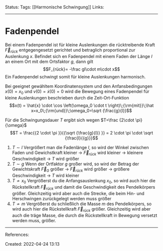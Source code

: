 Status:
Tags: [[Harmonische Schwingung]]
Links: 
___
# Fadenpendel
Bei einem Fadenpendel ist für kleine Auslenkungen die rücktreibende Kraft $\vec F_{rück}$ entgegengesetzt gerichtet und betraglich proportional zur Auslenkung $x$. Befindet sich en Fadenpendel mit einem Faden der Länge $l$ an einem Ort mit dem Ortsfaktor $g$, dann gilt
$$F_{rück}= -\frac gl\cdot m\cdot x$$
Ein Fadenpendel schwingt somit für kleine Auslenkungen harmonisch. 

Bei geeignet gewähltem Koordinatensystem und den Anfansbedingungen $x(0)=x_0$ und $v(0)=\dot x(0)=0$ wird die Bewegung eines Fadenpendel für kleine Auslenkungen beschrieben durch die Zeit-Ort-Funktion
$$x(t) = \hat{x} \cdot \cos \left(\omega_0 \cdot t \right)\;{\rm{mit}}\;\hat x=x_0\;{\rm{und}}\;\omega_0=\sqrt {\frac{g}{l}}$$

Für die Schwingungsdauer $T$ ergibt sich wegen $T=\frac {2\cdot \pi}{\omega}$
$$T = \frac{{2 \cdot \pi }}{{\sqrt {\frac{g}{l}} }} = 2 \cdot \pi \cdot \sqrt {\frac{l}{{g}}}$$

1. $T\sim l$
   Vergrößert man die Fadenlänge $l$, so wird der Winkel zwischen Faden und Gewichstkraft kleiner -> $\vec F_{rück}$ wird kleiner -> kleinere Geschwindigkeit -> $T$ wird größer
2. $T\sim g$
   Wenn der Ortfaktor $g$ großer wird, so wird der Betrag der Gewichtskraft $\vec F_{G}$ größer -> $\vec F_{rück}$ wird größer -> größere Geschwindigkeit -> $T$ wird kleiner
3. $T\not\sim x_0$
   Vergrößerst du die Anfangsauslenkung $x_0$, so wird auch hier die Rückstellkraft $\vec F_{rück}$ und damit die Geschwindigkeit des Pendelkörpers größer. Gleichzeitig wird aber auch die Strecke, die beim Hin- und Herschwingen zurückgelegt werden muss größer
4. $T\not\sim m$
   Vergrößerst du schließlich die Masse $m$ des Pendelkörpers, so wird auch hier die Rückstellkraft $\vec F_{rück}$ größer. Gleichzeitig wird aber auch die träge Masse, die durch die  Rückstellkraft in Bewegung versetzt werden muss, größer.
   
___
References:

Created: 2022-04-24 13:13